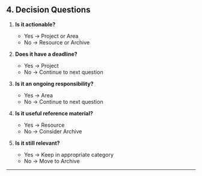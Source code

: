 ## 4. Decision Questions

1. **Is it actionable?**
    
    - Yes → Project or Area
    - No → Resource or Archive
2. **Does it have a deadline?**
    
    - Yes → Project
    - No → Continue to next question
3. **Is it an ongoing responsibility?**
    
    - Yes → Area
    - No → Continue to next question
4. **Is it useful reference material?**
    
    - Yes → Resource
    - No → Consider Archive
5. **Is it still relevant?**
    
    - Yes → Keep in appropriate category
    - No → Move to Archive

---

